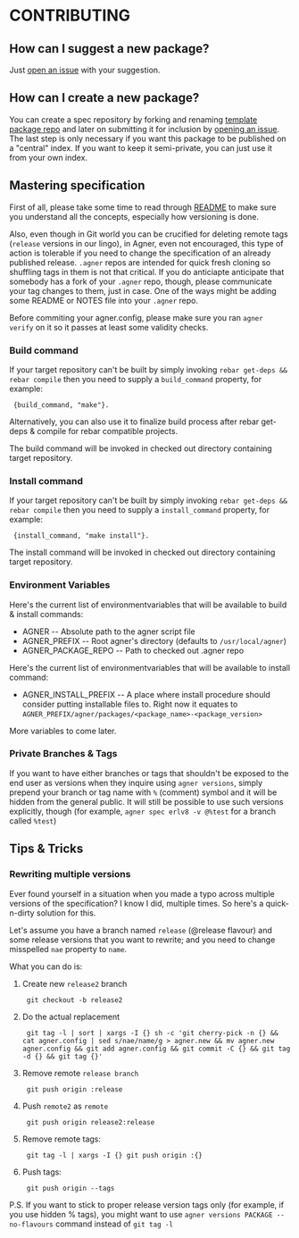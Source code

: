 CONTRIBUTING
============

How can I suggest a new package?
--------------------------------

Just [open an issue](https://github.com/agner/agner/issues) with your suggestion.

How can I create a new package?
-------------------------------

You can create a spec repository by forking and renaming [template package repo](https://github.com/agner/agner.template)
and later on submitting it for inclusion by [opening an issue](https://github.com/agner/agner/issues). 
The last step is only necessary if you want this package to be published on a "central" index. 
If you want to keep it semi-private, you can just use it from your own index.


Mastering specification
-----------------------

First of all, please take some time to read through [README](README.md) to make sure you understand all the concepts,
especially how versioning is done.

Also, even though in Git world you can be crucified for deleting remote tags (`release` versions in our lingo), in Agner,
even not encouraged, this type of action is tolerable if you need to change the specification of an already published release. 
`.agner` repos are intended for quick fresh cloning so shuffling tags in them is not that critical. If you do anticiapte anticipate that somebody has a fork of your `.agner` repo, though, please communicate your tag changes to them, just in case. One of
the ways might be adding some README or NOTES file into your `.agner` repo.

Before commiting your agner.config, please make sure you ran `agner verify` on it so it passes at least
some validity checks.

### Build command

If your target repository can't be built by simply invoking `rebar get-deps && rebar compile` then you need to supply
a `build_command` property, for example:

     {build_command, "make"}.

Alternatively, you can also use it to finalize build process after rebar get-deps & compile for rebar compatible projects.

The build command will be invoked in checked out directory containing target repository.

### Install command

If your target repository can't be built by simply invoking `rebar get-deps && rebar compile` then you need to supply
a `install_command` property, for example:


     {install_command, "make install"}.

The install command will be invoked in checked out directory containing target repository. 


### Environment Variables

Here's the current list of environmentvariables that will be available to build & install commands:

* AGNER -- Absolute path to the agner script file
* AGNER_PREFIX -- Root agner's directory (defaults to `/usr/local/agner`)
* AGNER_PACKAGE_REPO -- Path to checked out .agner repo

Here's the current list of environmentvariables that will be available to install command:

* AGNER_INSTALL_PREFIX -- A place where install procedure should consider putting installable files to. Right now it equates to
  `AGNER_PREFIX/agner/packages/<package_name>-<package_version>`

More variables to come later.

### Private Branches & Tags

If you want to have either branches or tags that shouldn't be exposed to the end user as versions when they inquire using
`agner versions`, simply prepend your branch or tag name with `%` (comment) symbol and it will be hidden from the general public.
It will still be possible to use such versions explicitly, though (for example, `agner spec erlv8 -v @%test` for a branch called `%test`)

## Tips & Tricks

### Rewriting multiple versions

Ever found yourself in a situation when you made a typo across multiple versions of the specification? I know I did, multiple
times. So here's a quick-n-dirty solution for this.

Let's assume you have a branch named `release` (@release flavour) and some release versions that you want to rewrite; and you need to change misspelled `nae` property to `name`.

What you can do is:

1. Create new `release2` branch

        git checkout -b release2

2. Do the actual replacement

        git tag -l | sort | xargs -I {} sh -c 'git cherry-pick -n {} && cat agner.config | sed s/nae/name/g > agner.new && mv agner.new agner.config && git add agner.config && git commit -C {} && git tag -d {} && git tag {}'

3. Remove remote `release branch`

        git push origin :release

4. Push `remote2` as `remote`

        git push origin release2:release

5. Remove remote tags:

        git tag -l | xargs -I {} git push origin :{}

6. Push tags:

        git push origin --tags

P.S. If you want to stick to proper release version tags only (for example, if you use hidden % tags), you might want to use `agner versions PACKAGE --no-flavours` command instead of `git tag -l`